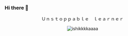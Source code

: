 ### Hi there 👋


<p align="center">
    Ｕｎｓｔｏｐｐａｂｌｅ　ｌｅａｒｎｅｒ
</p>
<p align="center">
    <img src="https://komarev.com/ghpvc/?username=ramidimeghanareddy&label=Profile%20views&color=0e75b6&style=flat" alt="ishikkkkaaaa" />
</p>
<!--
**ramidimeghanareddy/ramidimeghanareddy** is a ✨ _special_ ✨ repository because its `README.md` (this file) appears on your GitHub profile.

Here are some ideas to get you started:

- 🔭 I’m currently working on ...
- 🌱 I’m currently learning ...
- 👯 I’m looking to collaborate on ...
- 🤔 I’m looking for help with ...
- 💬 Ask me about ...
- 📫 How to reach me: ...
- 😄 Pronouns: ...
- ⚡ Fun fact: ...
-->
